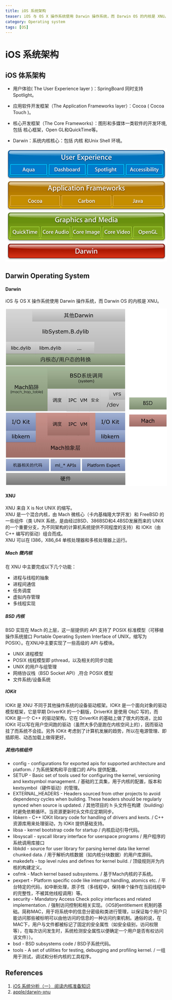 ```yaml
---
title: iOS 系统架构
teaser: iOS 与 OS X 操作系统使用 Darwin 操作系统，而 Darwin OS 的内核是 XNU。
category: Operating system
tags: [OS]
---
```


# iOS 系统架构

## iOS 体系架构

* 用户体验( The User Experience layer )：SpringBoard 同时支持 Spotlight。

* 应用软件开发框架（The Application Frameworks layer）：Cocoa ( Cocoa Touch )。

* 核心开发框架（The Core Frameworks）：图形和多媒体一类软件的开发环境,包括 核心框架，Open GL和QuickTime等。

* Darwin：系统内核核心：包括 内核 和Unix Shell 环境。

![iOS_ar_layer](https://raw.githubusercontent.com/Nikolilol/xPictures/master/iOS_System%20architecture/iOS_ar_layer.jpg)

## Darwin Operating System

#### Darwin
iOS 与 OS X 操作系统使用 Darwin 操作系统，而 Darwin OS 的内核是 XNU。

![iOS_Darwin](https://raw.githubusercontent.com/Nikolilol/xPictures/master/iOS_System%20architecture/iOS_Darwin.jpg)

#### XNU
XNU 来自 X is Not UNIX 的缩写。</br>
XNU 是一个混合内核，由 Mach 微核心（卡内基梅隆大学开发）和 FreeBSD 的一些组件（类 UNIX 系统，是由经过BSD、386BSD和4.4BSD发展而来的 UNIX 的一个重要分支，为不同架构的计算机系统提供不同程度的支持）和 IOKit（由 C++ 编写的驱动）组合而成。</br>
XNU 可以在 I386，X86_64 单核处理器和多核处理器上运行。

##### Mach 微内核
在 XNU 中主要完成以下几个功能：

* 进程与线程的抽象
* 进程间通信
* 任务调度
* 虚拟内存管理
* 多线程实现

##### BSD 内核
BSD 实现在 Mach 的上层，这一层提供的 API 支持了 POSIX 标准模型（可移植操作系统接口 Portable Operating System Interface of UNIX，缩写为 POSIX）。在XNU中主要实现了一些高级的 API 与模块。

* UNIX 进程模型
* POSIX 线程模型即 pthread，以及相关的同步功能
* UNIX 的用户与组管理
* 网络协议栈（BSD Socket API）,符合 POSIX 模型
* 文件系统/设备系统

##### IOKit
IOKit 是 XNU 不同于其他操作系统的设备驱动框架。IOKit 是一个面向对象的驱动模型框架，它是早期 DriverKit 的一个翻版，DriverKit 是使用 ObjC 写的，而 IOKit 是一个 C++ 的驱动架构，它在 DriverKit 的基础上做了很大的改进，比如 IOKit 可以写在用户空间跑的驱动（虽然大多仍是跑在内核空间上的），因而驱动挂了而系统不会挂。另外 IOKit 考虑到了计算机发展的趋势，所以在电源管理、即插即用、动态加载上做得更好。

##### 其他内核组件

* config - configurations for exported apis for supported architecture and platform. / 为系统架构和平台接口的 APIs 提供配置。
* SETUP - Basic set of tools used for configuring the kernel, versioning and kextsymbol management. / 基础的工具集，用于内核的配置，版本和 kextsymbol（硬件驱动）的管理。
* EXTERNAL_HEADERS - Headers sourced from other projects to avoid dependency cycles when building. These headers should be regularly synced when source is updated. / 其他项目的 h 头文件在构建（building）时避免依赖循环。当资源更新时头文件应定期同步。
* libkern - C++ IOKit library code for handling of drivers and kexts. / C++ 资源库用来处理驱动，为 IOKit 提供基础支持。
* libsa - kernel bootstrap code for startup / 内核启动引导代码。
* libsyscall - syscall library interface for userspace programs / 用户程序的系统调用库接口
* libkdd - source for user library for parsing kernel data like kernel chunked data. / 用于解析内核数据（如内核分块数据）的用户库源码。
* makedefs - top level rules and defines for kernel build. / 顶级规则并为内核的构建定义。
* osfmk - Mach kernel based subsystems. / 基于Mach内核的子系统。
* pexpert - Platform specific code like interrupt handling, atomics etc. / 平台特定的代码，如中断处理，原子性（多线程中，保持单个操作在当前线程中的完整性，不被其他线程调用）等。
* security - Mandatory Access Check policy interfaces and related implementation. / 强制访问控制和相关实现。（iOS的entitlement 机制的基础。简称MAC，用于将系统中的信息分密级和类进行管理，以保证每个用户只能访问那些被标明可以由他访问的信息的一种访问约束机制。通俗的说，在MAC下，用户与文件都被标记了固定的安全属性（如安全级别，访问权限等），在每次访问发生时，系统检测安全属性以便确定一个用户是否有权访问该文件））。
* bsd - BSD subsystems code / BSD子系统代码。 
* tools - A set of utilities for testing, debugging and profiling kernel. / 一组用于测试，调试和分析内核的工具程序。



References
---
1. [iOS 系统分析（一） 阅读内核准备知识](http://blog.tingyun.com/web/article/detail/1134)
2. [apple/darwin-xnu](https://github.com/apple/darwin-xnu)





























